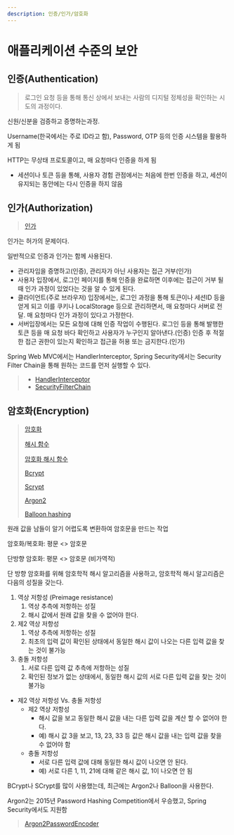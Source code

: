 ```yaml
---
description: 인증/인가/암호화
---
```


# 애플리케이션 수준의 보안

## 인증(Authentication)

> 로그인 요청 등을 통해 통신 상에서 보내는 사람의 디지털 정체성을 확인하는 시도의 과정이다.

신원/신분을 검증하고 증명하는과정.

Username(한국에서는 주로 ID라고 함), Password, OTP 등의 인증 시스템을 활용하게 됨

HTTP는 무상태 프로토콜이고, 매 요청마다 인증을 하게 됨

* 세션이나 토큰 등을 통해, 사용자 경험 관점에서는 처음에 한번 인증을 하고, 세션이 유지되는 동안에는  다시 인증을 하지 않음

## 인가(Authorization)

> [인가](https://ko.wikipedia.org/wiki/%ED%97%88%EA%B0%80\_\(%EC%BB%B4%ED%93%A8%ED%84%B0\_%EA%B3%BC%ED%95%99\))

인가는 허가의 문제이다.&#x20;

일반적으로 인증과 인가는 함께 사용된다.

* 관리자임을 증명하고(인증), 관리자가 아닌 사용자는 접근 거부(인가)
* 사용자 입장에서, 로그인 페이지를 통해 인증을 완료하면 이후에는 접근이 거부 될 때 인가 과정이 있었다는 것을 알 수 있게 된다.
* 클라이언트(주로 브라우저) 입장에서는, 로그인 과정을 통해 토큰이나 세션ID 등을 얻게 되고 이를 쿠키나 LocalStorage 등으로 관리하면서, 매 요청마다 서버로 전달. 매 요청마다 인가 과정이 있다고 가정한다.
* 서버입장에서는 모든 요청에 대해 인증 작업이 수행된다. 로그인 등을 통해 발행한 토큰 등을 매 요청 바다 확인하고 사용자가 누구인지 알아낸다.(인증) 인증 후 적절한 접근 권한이 있는지 확인하고 접근을 허용 또는 금지한다.(인가)

Spring Web MVC에서는 HandlerInterceptor, Spring Security에서는 Security Filter Chain을 통해 원하는 코드를 먼저 실행할 수 있다.

> * [HandlerInterceptor](https://docs.spring.io/spring-framework/docs/current/javadoc-api/org/springframework/web/servlet/HandlerInterceptor.html)
> * [SecurityFilterChain](https://docs.spring.io/spring-security/reference/servlet/architecture.html#servlet-securityfilterchain)

## 암호화(Encryption)

> [암호화](https://ko.wikipedia.org/wiki/%EC%95%94%ED%98%B8%ED%99%94)
>
> [해시 함수](https://ko.wikipedia.org/wiki/%ED%95%B4%EC%8B%9C\_%ED%95%A8%EC%88%98)
>
> [암호화 해시 함수](https://ko.wikipedia.org/wiki/%EC%95%94%ED%98%B8%ED%99%94\_%ED%95%B4%EC%8B%9C\_%ED%95%A8%EC%88%98)
>
> [Bcrypt](https://ko.wikipedia.org/wiki/Bcrypt)
>
> [Scrypt](https://en.wikipedia.org/wiki/Scrypt)
>
> [Argon2](https://ko.wikipedia.org/wiki/Argon2)
>
> [Balloon hashing](https://en.wikipedia.org/wiki/Balloon\_hashing)

원래 값을 남들이 알기 어렵도록 변환하여 암호문을 만드는 작업

암호화/복호화: 평문 <> 암호문

단방향 암호화: 평문 <> 암호문 (비가역적)



단 방향 암호화를 위해 암호학적 해시 알고리즘을 사용하고, 암호학적 해시 알고리즘은 다음의 성질을 갖는다.

1. 역상 저항성 (Preimage resistance)
   1. 역상 추측에 저항하는 성질
   2. 해시 값에서 원래 값을 찾을 수 없어야 한다.
2. 제2 역상 저항성
   1. 역상 추측에 저항하는 성질
   2. 최초의 입력 값이 확인된 상태에서 동일한 해시 값이 나오는 다른 입력 값을 찾는 것이 불가능
3. 충돌 저항성
   1. 서로 다른 입력 값 추측에 저항하는 성질
   2. 확인된 정보가 없는 상태에서, 동일한 해시 값의 서로 다른 입력 값을 찾는 것이 불가능

* 제2 역상 저항성 Vs. 충돌 저항성
  * 제2 역상 저항성
    * 해시 값을 보고 동일한 해시 값을 내는 다른 입력 값을 계산 할 수 없어야 한다.
    * 예) 해시 값 3을 보고, 13, 23, 33 등 값은 해시 값을 내는 입력 값을 찾을 수 없어야 함
  * 충돌 저항성
    * 서로 다른 입력 값에 대해 동일한 해시 값이 나오면 안 된다.
    * 예) 서로 다른 1, 11, 21에 대해 같은 해시 값, 1이 나오면 안 됨

BCrypt나 SCrypt를 많이 사용했는데, 최근에는 Argon2나 Balloon을 사용한다.

Argon2는 2015년 Password Hashing Competition에서 우승했고, Spring Security에서도 지원함

> [Argon2PasswordEncoder](https://docs.spring.io/spring-security/site/docs/current/api/org/springframework/security/crypto/argon2/Argon2PasswordEncoder.html)
